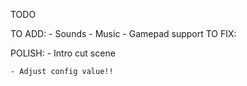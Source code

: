 TODO

TO ADD:
    - Sounds
    - Music
    - Gamepad support
TO FIX:

POLISH:
    - Intro cut scene

    - Adjust config value!!
